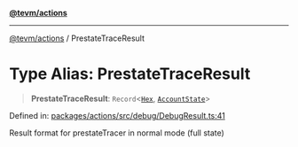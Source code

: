 [**@tevm/actions**](../README.md)

***

[@tevm/actions](../globals.md) / PrestateTraceResult

# Type Alias: PrestateTraceResult

> **PrestateTraceResult**: `Record`\<[`Hex`](Hex.md), [`AccountState`](AccountState.md)\>

Defined in: [packages/actions/src/debug/DebugResult.ts:41](https://github.com/evmts/tevm-monorepo/blob/main/packages/actions/src/debug/DebugResult.ts#L41)

Result format for prestateTracer in normal mode (full state)
